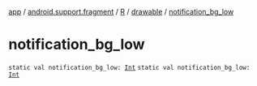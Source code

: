 [app](../../../index.md) / [android.support.fragment](../../index.md) / [R](../index.md) / [drawable](index.md) / [notification_bg_low](./notification_bg_low.md)

# notification_bg_low

`static val notification_bg_low: `[`Int`](https://kotlinlang.org/api/latest/jvm/stdlib/kotlin/-int/index.html)
`static val notification_bg_low: `[`Int`](https://kotlinlang.org/api/latest/jvm/stdlib/kotlin/-int/index.html)